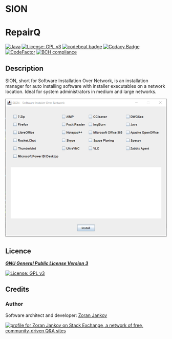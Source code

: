 # SION

# RepairQ

[![Java](https://img.shields.io/badge/Java-14-orange)](https://docs.oracle.com/en/java/javase/14/)
[![License: GPL v3](https://img.shields.io/badge/License-GPLv3-blue.svg)](https://www.gnu.org/licenses/gpl-3.0)
[![codebeat badge](https://codebeat.co/badges/48b5e031-9ddc-40ca-b112-931aadda2bc8)](https://codebeat.co/projects/github-com-zoran-jankov-sion-main)
[![Codacy Badge](https://app.codacy.com/project/badge/Grade/640204dfe9004277be0a882e1c5fd419)](https://www.codacy.com/gh/Zoran-Jankov/SION/dashboard?utm_source=github.com&amp;utm_medium=referral&amp;utm_content=Zoran-Jankov/SION&amp;utm_campaign=Badge_Grade)
[![CodeFactor](https://www.codefactor.io/repository/github/zoran-jankov/sion/badge)](https://www.codefactor.io/repository/github/zoran-jankov/sion)
[![BCH compliance](https://bettercodehub.com/edge/badge/Zoran-Jankov/SION?branch=main)](https://bettercodehub.com/)

## Description

SION, short for Software Installation Over Network, is an installation manager for auto installing software with installer executables on a network location. Ideal for system administrators in medium and large networks.

![Application Window](https://github.com/Zoran-Jankov/SION/blob/main/src/main/resources/Pictures/Application%20Window.png)

## Licence

[***GNU General Public License Version 3***](https://www.gnu.org/licenses/gpl-3.0)

[![License: GPL v3](https://www.gnu.org/graphics/gplv3-127x51.png)](https://www.gnu.org/licenses/gpl-3.0)

## Credits

### Author

Software architect and developer:  [Zoran Jankov](https://www.linkedin.com/in/zoran-jankov-b1054b196/)

<a href="https://stackexchange.com/users/12947676/zoran-jankov"><img src="https://stackexchange.com/users/flair/12947676.png" width="208" height="58" alt="profile for Zoran Jankov on Stack Exchange, a network of free, community-driven Q&amp;A sites" title="profile for Zoran Jankov on Stack Exchange, a network of free, community-driven Q&amp;A sites" /></a>
